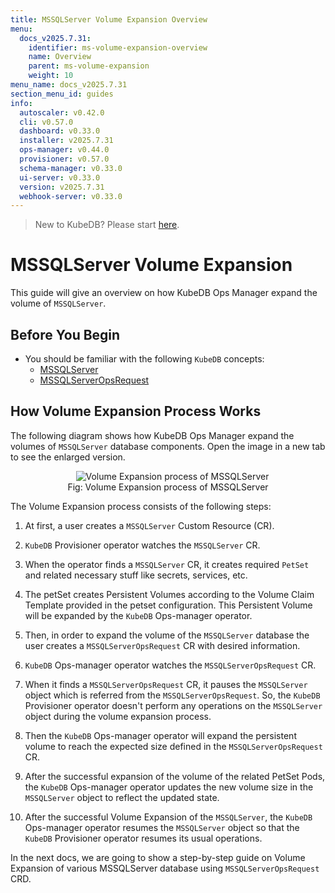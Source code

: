 ```yaml
---
title: MSSQLServer Volume Expansion Overview
menu:
  docs_v2025.7.31:
    identifier: ms-volume-expansion-overview
    name: Overview
    parent: ms-volume-expansion
    weight: 10
menu_name: docs_v2025.7.31
section_menu_id: guides
info:
  autoscaler: v0.42.0
  cli: v0.57.0
  dashboard: v0.33.0
  installer: v2025.7.31
  ops-manager: v0.44.0
  provisioner: v0.57.0
  schema-manager: v0.33.0
  ui-server: v0.33.0
  version: v2025.7.31
  webhook-server: v0.33.0
---
```


> New to KubeDB? Please start [here](/docs/v2025.7.31/README).

# MSSQLServer Volume Expansion

This guide will give an overview on how KubeDB Ops Manager expand the volume of `MSSQLServer`.

## Before You Begin

- You should be familiar with the following `KubeDB` concepts:
  - [MSSQLServer](/docs/v2025.7.31/guides/mssqlserver/concepts/mssqlserver)
  - [MSSQLServerOpsRequest](/docs/v2025.7.31/guides/mssqlserver/concepts/opsrequest)

## How Volume Expansion Process Works

The following diagram shows how KubeDB Ops Manager expand the volumes of `MSSQLServer` database components. Open the image in a new tab to see the enlarged version.

<figure align="center">
  <img alt="Volume Expansion process of MSSQLServer" src="/docs/v2025.7.31/images/day-2-operation/mssqlserver/ms-volume-expansion.png">
<figcaption align="center">Fig: Volume Expansion process of MSSQLServer</figcaption>
</figure>

The Volume Expansion process consists of the following steps:

1. At first, a user creates a `MSSQLServer` Custom Resource (CR).

2. `KubeDB` Provisioner operator watches the `MSSQLServer` CR.

3. When the operator finds a `MSSQLServer` CR, it creates required `PetSet` and related necessary stuff like secrets, services, etc.

4. The petSet creates Persistent Volumes according to the Volume Claim Template provided in the petset configuration. This Persistent Volume will be expanded by the `KubeDB` Ops-manager operator.

5. Then, in order to expand the volume of the `MSSQLServer` database the user creates a `MSSQLServerOpsRequest` CR with desired information.

6. `KubeDB` Ops-manager operator watches the `MSSQLServerOpsRequest` CR.

7. When it finds a `MSSQLServerOpsRequest` CR, it pauses the `MSSQLServer` object which is referred from the `MSSQLServerOpsRequest`. So, the `KubeDB` Provisioner operator doesn't perform any operations on the `MSSQLServer` object during the volume expansion process.

8. Then the `KubeDB` Ops-manager operator will expand the persistent volume to reach the expected size defined in the `MSSQLServerOpsRequest` CR.

9. After the successful expansion of the volume of the related PetSet Pods, the `KubeDB` Ops-manager operator updates the new volume size in the `MSSQLServer` object to reflect the updated state.

10. After the successful Volume Expansion of the `MSSQLServer`, the `KubeDB` Ops-manager operator resumes the `MSSQLServer` object so that the `KubeDB` Provisioner operator resumes its usual operations.

In the next docs, we are going to show a step-by-step guide on Volume Expansion of various MSSQLServer database using `MSSQLServerOpsRequest` CRD.

